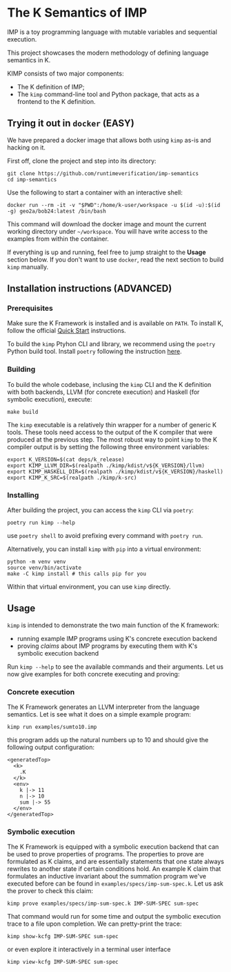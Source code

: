 # The K Semantics of IMP

IMP is a toy programming language with mutable variables and sequential execution.

This project showcases the modern methodology of defining language semantics in K.

KIMP consists of two major components:
* The K definition of IMP;
* The `kimp` command-line tool and Python package, that acts as a frontend to the K definition.

## Trying it out in `docker` (EASY)

We have prepared a docker image that allows both using `kimp` as-is and hacking on it.

First off, clone the project and step into its directory:

```
git clone https://github.com/runtimeverification/imp-semantics
cd imp-semantics
```

Use the following to start a container with an interactive shell:

```
docker run --rm -it -v "$PWD":/home/k-user/workspace -u $(id -u):$(id -g) geo2a/bob24:latest /bin/bash
```

This command will download the docker image and mount the current working directory under `~/workspace`. You will have write access to the examples from within the container.

If everything is up and running, feel free to jump straight to the **Usage** section below. If you don't want to use `docker`, read the next section to build `kimp` manually.

## Installation instructions (ADVANCED)

### Prerequisites

Make sure the K Framework is installed and is available on `PATH`. To install K, follow the official [Quick Start](https://github.com/runtimeverification/k#quick-start) instructions.

To build the `kimp` Ptyhon CLI and library, we recommend using the `poetry` Python build tool. Install `poetry` following the instruction [here](https://python-poetry.org/docs/#installation).

### Building

To build the whole codebase, inclusing the `kimp` CLI and the K definition with both backends, LLVM (for concrete execution) and Haskell (for symbolic execution), execute:
```
make build
```

The `kimp` executable is a relatively thin wrapper for a number of generic K tools. These tools need access to the output of the K compiler that were produced at the previous step. The most robust way to point `kimp` to the K compiler output is by setting the following three environment variables:

```
export K_VERSION=$(cat deps/k_release)
export KIMP_LLVM_DIR=$(realpath ./kimp/kdist/v${K_VERSION}/llvm)
export KIMP_HASKELL_DIR=$(realpath ./kimp/kdist/v${K_VERSION}/haskell)
export KIMP_K_SRC=$(realpath ./kimp/k-src)
```

### Installing

After building the project, you can access the `kimp` CLI via `poetry`:

```
poetry run kimp --help
```

use `poetry shell` to avoid prefixing every command with `poetry run`.

Alternatively, you can install `kimp` with `pip` into a virtual environment:

```
python -m venv venv
source venv/bin/activate
make -C kimp install # this calls pip for you
```

Within that virtual environment, you can use `kimp` directly.


## Usage

`kimp` is intended to demonstrate the two main function of the K framework:
* running example IMP programs using K's concrete execution backend
* proving *claims* about IMP programs by executing them with K's symbolic execution backend

Run `kimp --help` to see the available commands and their arguments. Let us now give examples for both concrete executing and proving:

### Concrete execution

The K Framework generates an LLVM interpreter from the language semantics. Let is see what it does on a simple example program:

```
kimp run examples/sumto10.imp
```

this program adds up the natural numbers up to 10 and should give the following output configuration:

```
<generatedTop>
  <k>
    .K
  </k>
  <env>
    k |-> 11
    n |-> 10
    sum |-> 55
  </env>
</generatedTop>
```

### Symbolic execution

The K Framework is equipped with a symbolic execution backend that can be used to prove properties of programs. The properties to prove are formulated as K claims, and are essentially statements that one state always rewrites to another state if certain conditions hold. An example K claim that formulates an inductive invariant about the summation program we've executed before can be found in `examples/specs/imp-sum-spec.k`. Let us ask the prover to check this claim:

```
kimp prove examples/specs/imp-sum-spec.k IMP-SUM-SPEC sum-spec
```

That command would run for some time and output the symbolic execution trace to a file upon completion. We can pretty-print the trace:

```
kimp show-kcfg IMP-SUM-SPEC sum-spec
```

or even explore it interactively in a terminal user interface

```
kimp view-kcfg IMP-SUM-SPEC sum-spec
```






